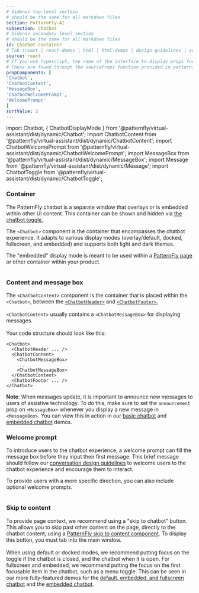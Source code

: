 ```yaml
---
# Sidenav top-level section
# should be the same for all markdown files
section: PatternFly-AI
subsection: Chatbot
# Sidenav secondary level section
# should be the same for all markdown files
id: Chatbot container
# Tab (react | react-demos | html | html-demos | design-guidelines | accessibility)
source: react
# If you use typescript, the name of the interface to display props for
# These are found through the sourceProps function provided in patternfly-docs.source.js
propComponents: [
'Chatbot',
'ChatbotContent', 
'MessageBox',
'ChatbotWelcomePrompt',
'WelcomePrompt'
]
sortValue: 2
---
```


import Chatbot, { ChatbotDisplayMode } from '@patternfly/virtual-assistant/dist/dynamic/Chatbot';
import ChatbotContent from '@patternfly/virtual-assistant/dist/dynamic/ChatbotContent';
import ChatbotWelcomePrompt from '@patternfly/virtual-assistant/dist/dynamic/ChatbotWelcomePrompt';
import MessageBox from '@patternfly/virtual-assistant/dist/dynamic/MessageBox';
import Message from '@patternfly/virtual-assistant/dist/dynamic/Message';
import ChatbotToggle from '@patternfly/virtual-assistant/dist/dynamic/ChatbotToggle';

### Container

The PatternFly chatbot is a separate window that overlays or is embedded within other UI content. This container can be shown and hidden via [the chatbot toggle.](/patternfly-ai/chatbot/chatbot-toggle)

The `<Chatbot>` component is the container that encompasses the chatbot experience. It adapts to various display modes (overlay/default, docked, fullscreen, and embedded) and supports both light and dark themes.

The "embedded" display mode is meant to be used within a [PatternFly page](/components/page) or other container within your product.

```js file="./ChatbotContainer.tsx" isFullscreen

```

### Content and message box

The `<ChatbotContent>` component is the container that is placed within the `<Chatbot>`, between the [`<ChatbotHeader>`](/patternfly-ai/chatbot/chatbot-header) and [`<ChatbotFooter>`.](/patternfly-ai/chatbot/chatbot-footer)
<br />
<br />
`<ChatbotContent>` usually contains a `<ChatbotMessageBox>` for displaying messages.
<br />
<br />
Your code structure should look like this:

```noLive
<Chatbot>
  <ChatbotHeader ... />
  <ChatbotContent>
    <ChatbotMessageBox>
    ...
    <ChatbotMessageBox>
  </ChatbotContent>
  <ChatbotFooter ... />
</Chatbot>
```

**Note**: When messages update, it is important to announce new messages to users of assistive technology. To do this, make sure to set the `announcement` prop on `<MessageBox>` whenever you display a new message in `<MessageBox>`. You can view this in action in our [basic chatbot](/patternfly-ai/chatbot/chatbot-container/react-demos#basic-chatbot) and [embedded chatbot](/patternfly-ai/chatbot/chatbot-container/react-demos#embedded-chatbot) demos.

### Welcome prompt

To introduce users to the chatbot experience, a welcome prompt can fill the message box before they input their first message. This brief message should follow our [conversation design guidelines](/patternfly-ai/conversation-design) to welcome users to the chatbot experience and encourage them to interact.

To provide users with a more specific direction, you can also include optional welcome prompts.

```js file="./ChatbotWelcomePrompt.tsx"

```

### Skip to content

To provide page context, we recommend using a "skip to chatbot" button. This allows you to skip past other content on the page, directly to the chatbot content, using a [PatternFly skip to content component](/components/skip-to-content). To display this button, you must tab into the main window.
<br />
<br />
When using default or docked modes, we recommend putting focus on the toggle if the chatbot is closed, and the chatbot when it is open. For fullscreen and embedded, we recommend putting the focus on the first focusable item in the chatbot, such as a menu toggle. This can be seen in our more fully-featured demos for the [default, embedded, and fullscreen chatbot](patternfly-ai/chatbot/chatbot-container/react-demos/basic-chatbot) and the [embedded chatbot](/patternfly-ai/chatbot/chatbot-container/react-demos/embedded-chatbot).

```js file="./SkipToContent.tsx" isFullscreen

```
